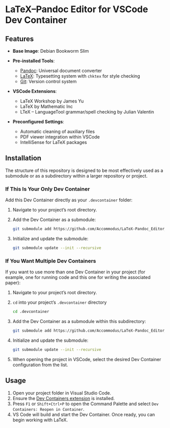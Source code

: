 # LaTeX–Pandoc Editor for VSCode Dev Container

## Features

* **Base Image**: Debian Bookworm Slim
  
* **Pre-installed Tools**:
  * [Pandoc](https://pandoc.org/): Universal document converter
  * [LaTeX](https://www.latex-project.org/): Typesetting system with `chktex` for style checking
  * [Git](https://git-scm.com/): Version control system
    
* **VSCode Extensions**:
  * LaTeX Workshop by James Yu
  * LaTeX by Mathematic Inc
  * LTeX – LanguageTool grammar/spell checking by Julian Valentin

* **Preconfigured Settings**:
  * Automatic cleaning of auxiliary files
  * PDF viewer integration within VSCode
  * IntelliSense for LaTeX packages

## Installation

The structure of this repository is designed to be most effectively used as a submodule or as a subdirectory within a larger repository or project.

### If This Is Your Only Dev Container

Add this Dev Container directly as your `.devcontainer` folder:

1. Navigate to your project’s root directory.
  
1. Add the Dev Container as a submodule:
   ```bash
   git submodule add https://github.com/Accommodus/LaTeX-Pandoc_Editor_devcontainer.git .devcontainer
   ```
   
1. Initialize and update the submodule:
   ```bash
   git submodule update --init --recursive
   ```

### If You Want Multiple Dev Containers

If you want to use more than one Dev Container in your project (for example, one for running code and this one for writing the associated paper):

1. Navigate to your project’s root directory.
   
1. `cd` into your project’s `.devcontainer` directory
   ```bash
   cd .devcontainer
   ```

1. Add the Dev Container as a submodule within this subdirectory:
   ```bash
   git submodule add https://github.com/Accommodus/LaTeX-Pandoc_Editor_devcontainer.git
   ```
   
1. Initialize and update the submodule:
   ```bash
   git submodule update --init --recursive
   ```
   
1. When opening the project in VSCode, select the desired Dev Container configuration from the list.

## Usage
1. Open your project folder in Visual Studio Code.
2. Ensure the [Dev Containers extension](https://marketplace.visualstudio.com/items?itemName=ms-vscode-remote.remote-containers) is installed.
3. Press `F1` or `Shift+Ctrl+P` to open the Command Palette and select `Dev Containers: Reopen in Container`.
4. VS Code will build and start the Dev Container. Once ready, you can begin working with LaTeX.
